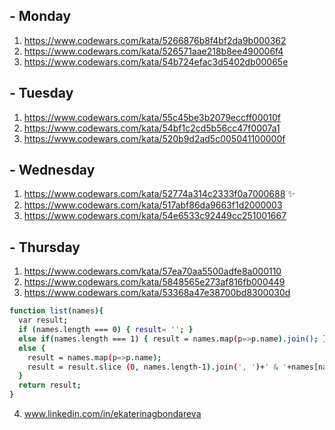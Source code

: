 ## - Monday
1. https://www.codewars.com/kata/5266876b8f4bf2da9b000362
2. https://www.codewars.com/kata/526571aae218b8ee490006f4
3. https://www.codewars.com/kata/54b724efac3d5402db00065e

## - Tuesday
1. https://www.codewars.com/kata/55c45be3b2079eccff00010f
2. https://www.codewars.com/kata/54bf1c2cd5b56cc47f0007a1 
3. https://www.codewars.com/kata/520b9d2ad5c005041100000f

## - Wednesday
1. https://www.codewars.com/kata/52774a314c2333f0a7000688 ✨
2. https://www.codewars.com/kata/517abf86da9663f1d2000003
3. https://www.codewars.com/kata/54e6533c92449cc251001667

## - Thursday
1. https://www.codewars.com/kata/57ea70aa5500adfe8a000110
2. https://www.codewars.com/kata/5848565e273af816fb000449
3. https://www.codewars.com/kata/53368a47e38700bd8300030d

```sh
function list(names){
  var result;
  if (names.length === 0) { result= ''; }
  else if(names.length === 1) { result = names.map(p=>p.name).join(); }
  else {
    result = names.map(p=>p.name);
    result = result.slice (0, names.length-1).join(', ')+' & '+names[names.length-1].name;
  }
  return result;
}
```

4. www.linkedin.com/in/ekaterinagbondareva
